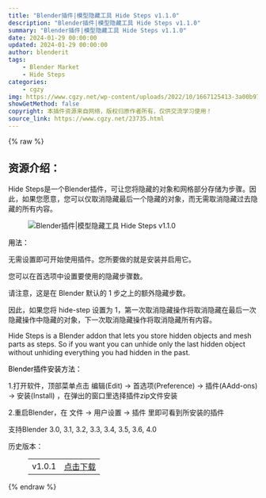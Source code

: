 ```yaml
---
title: "Blender插件|模型隐藏工具 Hide Steps v1.1.0"
description: "Blender插件|模型隐藏工具 Hide Steps v1.1.0"
summary: "Blender插件|模型隐藏工具 Hide Steps v1.1.0"
date: 2024-01-29 00:00:00
updated: 2024-01-29 00:00:00
author: blenderit
tags: 
    - Blender Market
    - Hide Steps
categories:
    - cgzy
img: https://www.cgzy.net/wp-content/uploads/2022/10/1667125413-3a00b973841276b.jpg
showGetMethod: false
copyright: 本插件资源来自网络，版权归原作者所有，仅供交流学习使用！
source_link: https://www.cgzy.net/23735.html
---
```


{% raw %}
<div class="wp-block-pandastudio-title"><div class="title_style_01"><h2 id="h2-0">资源介绍：</h2></div></div><p class="is-style-text-indent-2em">Hide Steps是一个Blender插件，可让您将隐藏的对象和网格部分存储为步骤。因此，如果您愿意，您可以仅取消隐藏最后一个隐藏的对象，而无需取消隐藏过去隐藏的所有内容。</p><div class="wp-block-image is-style-border-round-and-with-shadow">
<figure class="aligncenter size-large"><img decoding="async" src="https://img.alicdn.com/imgextra/i3/717183932/O1CN014DW4PW1euu7W9s6YS_!!717183932.gif" title="Blender插件|模型隐藏工具 Hide Steps v1.1.0" alt="Blender插件|模型隐藏工具 Hide Steps v1.1.0"></figure></div><p><mark style="background-color:rgba(0, 0, 0, 0)" class="has-inline-color has-vivid-red-color">用法：</mark></p><p>无需设置即可开始使用插件。您所要做的就是安装并启用它。</p><p>您可以在首选项中设置要使用的隐藏步骤数。</p><p>请注意，这是在 Blender 默认的 1 步之上的额外隐藏步数。</p><p>因此，如果您将 hide-step 设置为 1，第一次取消隐藏操作将取消隐藏在最后一次隐藏操作中隐藏的对象，下一次取消隐藏操作将取消隐藏所有内容。</p><p>Hide Steps is a Blender addon that lets you store hidden objects and mesh parts as steps. So if you want you can unhide only the last hidden object without unhiding everything you had hidden in the past.</p><p><mark style="background-color:rgba(0, 0, 0, 0)" class="has-inline-color has-vivid-red-color">Blender插件安装方法：</mark></p><p>1.打开软件，顶部菜单点击 编辑(Edit) → 首选项(Preference) → 插件(AAdd-ons) → 安装(Install) ，在弹出的窗口里选择插件zip文件安装</p><p>2.重启Blender，在 文件 → 用户设置 → 插件 里即可看到所安装的插件</p><div class="wp-block-pandastudio-tips"><div class="tip success "><p>支持Blender 3.0, 3.1, 3.2, 3.3, 3.4, 3.5, 3.6, 4.0</p>
</div></div><div class="wp-block-pandastudio-title"><div class="title_style_01"><p>历史版本：</p></div></div><figure class="wp-block-table has-medium-font-size"><table><tbody><tr><td>v1.0.1</td><td><a href="https://www.cgzy.net/go?_=f0f279007caHR0cHM6Ly9wYW4uYmFpZHUuY29tL3MvMVJsd3ZDVG1pUmdiQ2pFbXpGODdUTVE%2FcHdkPTNpbHI%3D" target="_blank">点击下载</a></td></tr></tbody></table></figure>
<div style="display: none">cgzy</div>
{% endraw %}